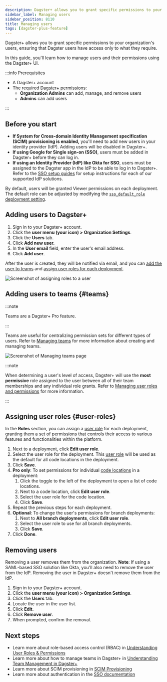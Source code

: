 ```yaml
---
description: Dagster+ allows you to grant specific permissions to your organization's users with role-based access control (RBAC), ensuring that Dagster users have access only to what they need.
sidebar_label: Managing users
sidebar_position: 8110
title: Managing users
tags: [dagster-plus-feature]
---
```


Dagster+ allows you to grant specific permissions to your organization's users, ensuring that Dagster users have access only to what they require.

In this guide, you'll learn how to manage users and their permissions using the Dagster+ UI.

:::info Prerequisites

- A Dagster+ account
- The required [Dagster+ permissions](/deployment/dagster-plus/authentication-and-access-control/rbac):
  - **Organization Admins** can add, manage, and remove users
  - **Admins** can add users

:::

## Before you start

- **If System for Cross-domain Identity Management specification (SCIM) provisioning is enabled,** you'll need to add new users in your identity provider (IdP). Adding users will be disabled in Dagster+.
- **If using Google for Single sign-on (SSO)**, users must be added in Dagster+ before they can log in.
- **If using an Identity Provider (IdP) like Okta for SSO**, users must be assigned to the Dagster app in the IdP to be able to log in to Dagster+. Refer to the [SSO setup guides](/deployment/dagster-plus/authentication-and-access-control/sso) for setup instructions for each of our supported IdP solutions.

By default, users will be granted Viewer permissions on each deployment. The default role can be adjusted by modifying the [`sso_default_role` deployment setting](/deployment/dagster-plus/full-deployments/deployment-settings-reference).

## Adding users to Dagster+

1. Sign in to your Dagster+ account.
2. Click the **user menu (your icon) > Organization Settings**.
3. Click the **Users** tab.
4. Click **Add new user.**
5. In the **User email** field, enter the user's email address.
6. Click **Add user**.

After the user is created, they will be notified via email, and you can [add the user to teams](#teams) and [assign user roles for each deployment](#user-roles).

![Screenshot of assigning roles to a user](/images/dagster-plus/features/authentication-and-access-control/adding-new-user.png)

## Adding users to teams \{#teams}

:::note

Teams are a Dagster+ Pro feature.

:::

Teams are useful for centralizing permission sets for different types of users. Refer to [Managing teams](/deployment/dagster-plus/authentication-and-access-control/rbac/teams) for more information about creating and managing teams.

![Screenshot of Managing teams page](/images/dagster-plus/features/authentication-and-access-control/mananging-teams.png)

:::note

When determining a user's level of access, Dagster+ will use the **most permissive** role assigned to the user between all of their team memberships and any individual role grants. Refer to [Managing user roles and permissions](/deployment/dagster-plus/authentication-and-access-control/rbac/user-roles-permissions) for more information.

:::

## Assigning user roles \{#user-roles}

In the **Roles** section, you can assign a [user role](/deployment/dagster-plus/authentication-and-access-control/rbac/user-roles-permissions) for each deployment, granting them a set of permissions that controls their access to various features and functionalities within the platform.

1. Next to a deployment, click **Edit user role**.
2. Select the user role for the deployment. This [user role](/deployment/dagster-plus/authentication-and-access-control/rbac/user-roles-permissions) will be used as the default for all code locations in the deployment.
3. Click **Save**.
4. **Pro only**: To set permissions for individual [code locations](/deployment/code-locations) in a deployment:
   1. Click the toggle to the left of the deployment to open a list of code locations.
   2. Next to a code location, click **Edit user role**.
   3. Select the user role for the code location.
   4. Click **Save**.
5. Repeat the previous steps for each deployment.
6. **Optional**: To change the user's permissions for branch deployments:
   1. Next to **All branch deployments**, click **Edit user role**.
   2. Select the user role to use for all branch deployments.
   3. Click **Save**.
7. Click **Done**.

## Removing users

Removing a user removes them from the organization. **Note**: If using a SAML-based SSO solution like Okta, you'll also need to remove the user from the IdP. Removing the user in Dagster+ doesn't remove them from the IdP.

1. Sign in to your Dagster+ account.
2. Click the **user menu (your icon) > Organization Settings**.
3. Click the **Users** tab.
4. Locate the user in the user list.
5. Click **Edit**.
6. Click **Remove user**.
7. When prompted, confirm the removal.

## Next steps

- Learn more about role-based access control (RBAC) in [Understanding User Roles & Permissions](/deployment/dagster-plus/authentication-and-access-control/rbac/user-roles-permissions)
- Learn more about how to manage teams in Dagster+ in [Understanding Team Management in Dagster+](/deployment/dagster-plus/authentication-and-access-control/rbac/teams)
- Learn more about SCIM provisioning in [SCIM Provisioning](/deployment/dagster-plus/authentication-and-access-control/scim)
- Learn more about authentication in the [SSO documentation](/deployment/dagster-plus/authentication-and-access-control/sso)
